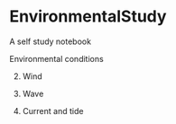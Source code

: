 # EnvironmentalStudy
A self study notebook

Environmental conditions

2. Wind

3. Wave 

4. Current and tide

